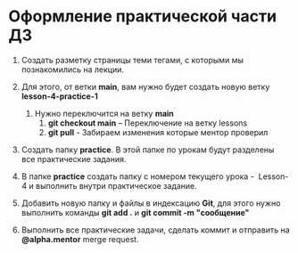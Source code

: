 # Оформление практической части ДЗ

1. Создать разметку страницы  теми тегами, с которыми мы познакомились на лекции.
2. Для этого, от ветки **main**, вам нужно будет создать новую ветку **lesson-4-practice-1**
   1. Нужно переключится на ветку  **main**
      1. **git checkout main** – Переключение нa ветку lessons
      2. **git pull** - Забираем изменения которые ментор проверил

3. Создать папку **practice**. В этой папке по урокам будут разделены все практические задания.
4. В папке **practice** создать папку с номером текущего урока -  Lesson-4 и выполнить внутри практическое задание.
5. Добавить новую папку и файлы в индексацию **Git**, для этого нужно выполнить команды **git add .** и **git commit -m "сообщение"**
6. Выполнить все практические задачи, сделать коммит и отправить на **@alpha.mentor** merge request.

